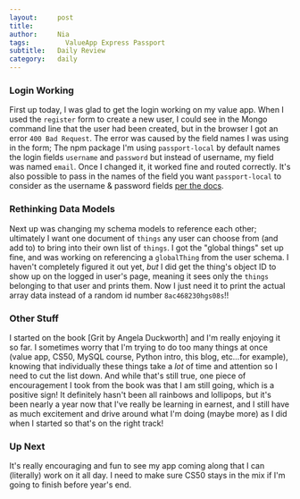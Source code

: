 ```yaml
---
layout:     post
title:      
author:     Nia
tags: 		  ValueApp Express Passport
subtitle:  	Daily Review
category:   daily
---
```


### Login Working

First up today, I was glad to get the login working on my value app. When I used the `register` form to create a new user, I could see in the Mongo command line that the user had been created, but in the browser I got an error `400 Bad Request`. The error was caused by the field names I was using in the form; The npm package I'm using `passport-local` by default names the login fields `username` and `password` but instead of username, my field was named `email`. Once I changed it, it worked fine and routed correctly. It's also possible to pass in the names of the field you want `passport-local` to consider as the username & password fields [per the docs](https://github.com/jaredhanson/passport-local#available-options).


### Rethinking Data Models

Next up was changing my schema models to reference each other; ultimately I want one document of `things` any user can choose from (and add to) to bring into their own list of `things`. I got the "global things" set up fine, and was working on referencing a `globalThing` from the user schema. I haven't completely figured it out yet, *but* I did get the thing's object ID to show up on the logged in user's page, meaning it sees only the `things` belonging to that user and prints them. Now I just need it to print the actual array data instead of a random id number `8ac468230hgs08s`!!


### Other Stuff

I started on the book [Grit by Angela Duckworth] and I'm really enjoying it so far. I sometimes worry that I'm trying to do too many things at once (value app, CS50, MySQL course, Python intro, this blog, etc...for example), knowing that individually these things take a *lot* of time and attention so I need to cut the list down. And while that's still true, one piece of encouragement I took from the book was that I am still going, which is a positive sign! It definitely hasn't been all rainbows and lollipops, but it's been nearly a year now that I've really be learning in earnest, and I still have as much excitement and drive around what I'm doing (maybe more) as I did when I started so that's on the right track!

### Up Next

It's really encouraging and fun to see my app coming along that I can (literally) work on it all day. I need to make sure CS50 stays in the mix if I'm going to finish before year's end.